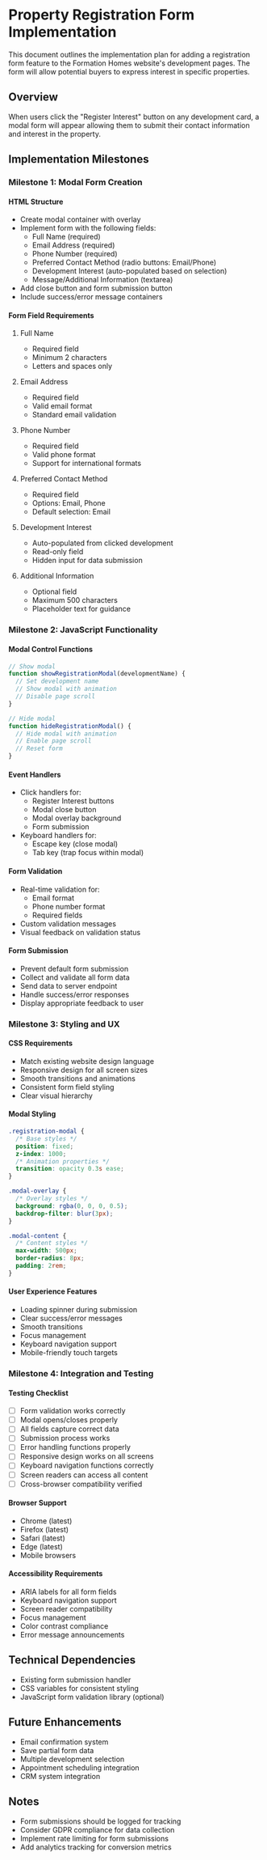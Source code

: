 # Property Registration Form Implementation

This document outlines the implementation plan for adding a registration form feature to the Formation Homes website's development pages. The form will allow potential buyers to express interest in specific properties.

## Overview
When users click the "Register Interest" button on any development card, a modal form will appear allowing them to submit their contact information and interest in the property.

## Implementation Milestones

### Milestone 1: Modal Form Creation

#### HTML Structure
- Create modal container with overlay
- Implement form with the following fields:
  * Full Name (required)
  * Email Address (required)
  * Phone Number (required)
  * Preferred Contact Method (radio buttons: Email/Phone)
  * Development Interest (auto-populated based on selection)
  * Message/Additional Information (textarea)
- Add close button and form submission button
- Include success/error message containers

#### Form Field Requirements
1. Full Name
   - Required field
   - Minimum 2 characters
   - Letters and spaces only

2. Email Address
   - Required field
   - Valid email format
   - Standard email validation

3. Phone Number
   - Required field
   - Valid phone format
   - Support for international formats

4. Preferred Contact Method
   - Required field
   - Options: Email, Phone
   - Default selection: Email

5. Development Interest
   - Auto-populated from clicked development
   - Read-only field
   - Hidden input for data submission

6. Additional Information
   - Optional field
   - Maximum 500 characters
   - Placeholder text for guidance

### Milestone 2: JavaScript Functionality

#### Modal Control Functions
```javascript
// Show modal
function showRegistrationModal(developmentName) {
  // Set development name
  // Show modal with animation
  // Disable page scroll
}

// Hide modal
function hideRegistrationModal() {
  // Hide modal with animation
  // Enable page scroll
  // Reset form
}
```

#### Event Handlers
- Click handlers for:
  * Register Interest buttons
  * Modal close button
  * Modal overlay background
  * Form submission
- Keyboard handlers for:
  * Escape key (close modal)
  * Tab key (trap focus within modal)

#### Form Validation
- Real-time validation for:
  * Email format
  * Phone number format
  * Required fields
- Custom validation messages
- Visual feedback on validation status

#### Form Submission
- Prevent default form submission
- Collect and validate all form data
- Send data to server endpoint
- Handle success/error responses
- Display appropriate feedback to user

### Milestone 3: Styling and UX

#### CSS Requirements
- Match existing website design language
- Responsive design for all screen sizes
- Smooth transitions and animations
- Consistent form field styling
- Clear visual hierarchy

#### Modal Styling
```css
.registration-modal {
  /* Base styles */
  position: fixed;
  z-index: 1000;
  /* Animation properties */
  transition: opacity 0.3s ease;
}

.modal-overlay {
  /* Overlay styles */
  background: rgba(0, 0, 0, 0.5);
  backdrop-filter: blur(3px);
}

.modal-content {
  /* Content styles */
  max-width: 500px;
  border-radius: 8px;
  padding: 2rem;
}
```

#### User Experience Features
- Loading spinner during submission
- Clear success/error messages
- Smooth transitions
- Focus management
- Keyboard navigation support
- Mobile-friendly touch targets

### Milestone 4: Integration and Testing

#### Testing Checklist
- [ ] Form validation works correctly
- [ ] Modal opens/closes properly
- [ ] All fields capture correct data
- [ ] Submission process works
- [ ] Error handling functions properly
- [ ] Responsive design works on all screens
- [ ] Keyboard navigation functions correctly
- [ ] Screen readers can access all content
- [ ] Cross-browser compatibility verified

#### Browser Support
- Chrome (latest)
- Firefox (latest)
- Safari (latest)
- Edge (latest)
- Mobile browsers

#### Accessibility Requirements
- ARIA labels for all form fields
- Keyboard navigation support
- Screen reader compatibility
- Focus management
- Color contrast compliance
- Error message announcements

## Technical Dependencies
- Existing form submission handler
- CSS variables for consistent styling
- JavaScript form validation library (optional)

## Future Enhancements
- Email confirmation system
- Save partial form data
- Multiple development selection
- Appointment scheduling integration
- CRM system integration

## Notes
- Form submissions should be logged for tracking
- Consider GDPR compliance for data collection
- Implement rate limiting for form submissions
- Add analytics tracking for conversion metrics
